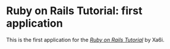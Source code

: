 # Ruby on Rails Tutorial: first application

This is the first application for the [*Ruby on Rails Tutorial*](http://railstutorial.org) by Xa6i.